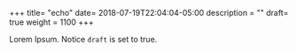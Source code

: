 +++
title= "echo"
date= 2018-07-19T22:04:04-05:00
description = ""
draft= true
weight = 1100
+++

Lorem Ipsum.
Notice `draft` is set to true.
